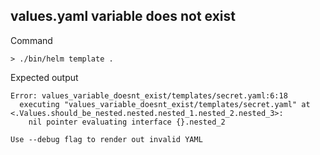 ## values.yaml variable does not exist

Command
```
> ./bin/helm template .
```

Expected output
```
Error: values_variable_doesnt_exist/templates/secret.yaml:6:18
  executing "values_variable_doesnt_exist/templates/secret.yaml" at <.Values.should_be_nested.nested.nested_1.nested_2.nested_3>:
    nil pointer evaluating interface {}.nested_2

Use --debug flag to render out invalid YAML
```
